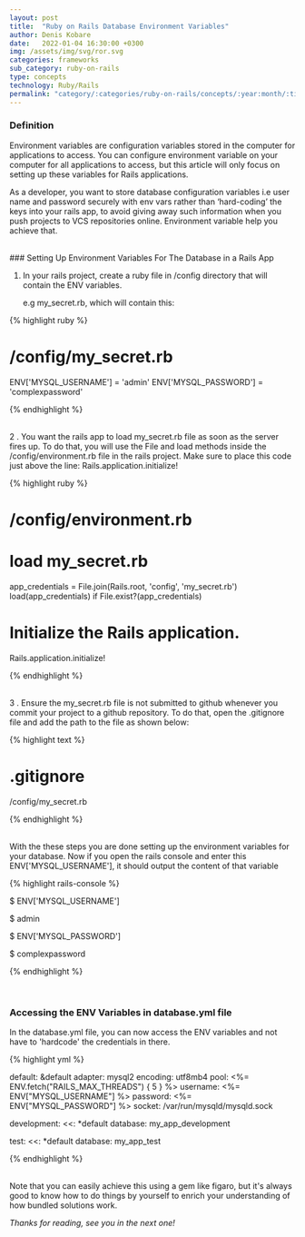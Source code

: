 ```yaml
---
layout: post
title:  "Ruby on Rails Database Environment Variables"
author: Denis Kobare
date:   2022-01-04 16:30:00 +0300
img: /assets/img/svg/ror.svg
categories: frameworks
sub_category: ruby-on-rails
type: concepts
technology: Ruby/Rails
permalink: "category/:categories/ruby-on-rails/concepts/:year:month/:title"
---
```


### Definition

Environment variables are configuration variables stored in the computer for applications to access. You can configure environment variable on your computer for all applications to access, but this article will only focus on setting up these variables for Rails applications.

As a developer, you want to store database configuration variables i.e user name and password securely with env vars rather than ‘hard-coding’ the keys into your rails app, to avoid giving away such information when you push projects to VCS repositories online. Environment variable help you achieve that.

<br>
### Setting Up Environment Variables For The Database in a Rails App

1. In your rails project, create a  ruby file in /config directory that will contain the ENV variables.

   e.g my_secret.rb, which will contain this:

{% highlight ruby %}
# /config/my_secret.rb

ENV['MYSQL_USERNAME'] = 'admin'
ENV['MYSQL_PASSWORD'] = 'complexpassword'

{% endhighlight %} 

<br>
2 . You want the rails app to load my_secret.rb file as soon as the server fires up. To do that, you will use the File and load methods inside the /config/environment.rb file in the rails project. Make sure to place this code just above the line: Rails.application.initialize!

{% highlight ruby %}
# /config/environment.rb

# load my_secret.rb
app_credentials = File.join(Rails.root, 'config', 'my_secret.rb')
load(app_credentials) if File.exist?(app_credentials)

# Initialize the Rails application.
Rails.application.initialize!

{% endhighlight %}  

<br>
3 . Ensure the my_secret.rb file is not submitted to github whenever you commit your project to a github repository. To do that, open the .gitignore file and add the path to the file as shown below:

{% highlight text %}
# .gitignore

/config/my_secret.rb

{% endhighlight %} 

<br>
With the these steps you are done setting up the environment variables for your database. Now if you open the rails console and enter this ENV['MYSQL_USERNAME'], it should output the content of that variable

{% highlight rails-console %} 

$ ENV['MYSQL_USERNAME']

$ admin

$ ENV['MYSQL_PASSWORD'] 

$ complexpassword

{% endhighlight %}

<br>

### Accessing the ENV Variables in database.yml file

In the database.yml file, you can now access the ENV variables and not have to 'hardcode' the credentials in there.

{% highlight yml %} 

default: &default
  adapter: mysql2
  encoding: utf8mb4
  pool: <%= ENV.fetch("RAILS_MAX_THREADS") { 5 } %>
  username: <%= ENV["MYSQL_USERNAME"] %>
  password: <%= ENV["MYSQL_PASSWORD"] %>
  socket: /var/run/mysqld/mysqld.sock

development:
  <<: *default
  database: my_app_development

test:
  <<: *default
  database: my_app_test

{% endhighlight %}


<br>
Note that you can easily achieve this using a gem like figaro, but it's always good to know how to do things by yourself to enrich your understanding of how bundled solutions work.

*Thanks for reading, see you in the next one!*
